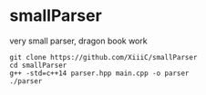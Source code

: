 # smallParser
very small parser, dragon book work

```
git clone https://github.com/XiiiC/smallParser
cd smallParser
g++ -std=c++14 parser.hpp main.cpp -o parser
./parser
```
